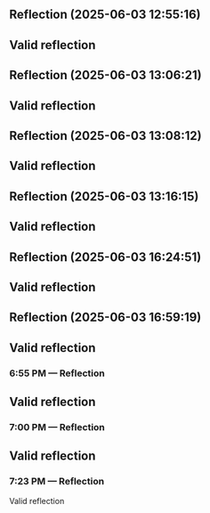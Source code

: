 

## Reflection (2025-06-03 12:55:16)

Valid reflection
---


## Reflection (2025-06-03 13:06:21)

Valid reflection
---


## Reflection (2025-06-03 13:08:12)

Valid reflection
---


## Reflection (2025-06-03 13:16:15)

Valid reflection
---


## Reflection (2025-06-03 16:24:51)

Valid reflection
---


## Reflection (2025-06-03 16:59:19)

Valid reflection
---


### 6:55 PM — Reflection

Valid reflection
---


### 7:00 PM — Reflection

Valid reflection
---


### 7:23 PM — Reflection

Valid reflection